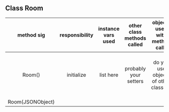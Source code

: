 ## Class Room

| method sig | responsibility | instance vars used | other class methods called | objects used with method calls | lines of code |
|:----------:|:--------------:|:------------------:|:--------------------------:|:------------------------------:|:-------------:|
|Room()| initialize |list here|probably your setters|do you use objects of other classes?| lines of code not counting whitespace or comment lines|
|Room(JSONObject)